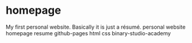 # homepage
My first personal website. Basically it is just a résumé.
personal
website
homepage
resume
github-pages
html
css
binary-studio-academy